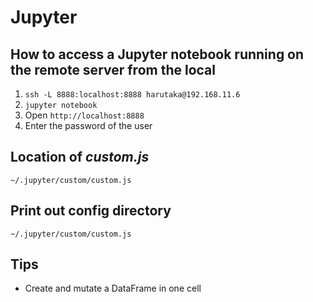# Jupyter

## How to access a Jupyter notebook running on the remote server from the local

1. `ssh -L 8888:localhost:8888 harutaka@192.168.11.6`
2. `jupyter notebook`
3. Open `http://localhost:8888`
4. Enter the password of the user

## Location of _custom.js_

```
~/.jupyter/custom/custom.js
```

## Print out config directory

```
~/.jupyter/custom/custom.js
```

## Tips

- Create and mutate a DataFrame in one cell
